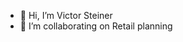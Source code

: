 - 👋 Hi, I’m Victor Steiner
- 💞️ I’m collaborating on Retail planning

<!---
xvickr/xvickr is a ✨ special ✨ repository because its `README.md` (this file) appears on your GitHub profile.
You can click the Preview link to take a look at your changes.
--->
